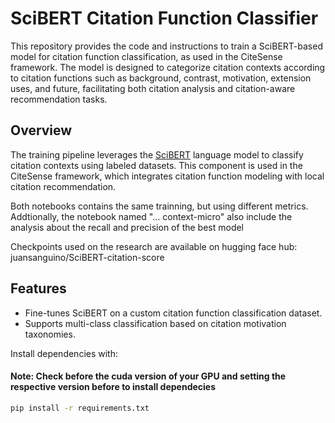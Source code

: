 # SciBERT Citation Function Classifier

This repository provides the code and instructions to train a SciBERT-based model for citation function classification, as used in the CiteSense framework. The model is designed to categorize citation contexts according to citation functions such as background, contrast, motivation, extension uses, and future, facilitating both citation analysis and citation-aware recommendation tasks.

## Overview

The training pipeline leverages the [SciBERT](https://huggingface.co/allenai/scibert_scivocab_uncased) language model to classify citation contexts using labeled datasets. This component is used in the CiteSense framework, which integrates citation function modeling with local citation recommendation.

Both notebooks contains the same trainning, but using different metrics. Addtionally, the notebook named "... context-micro" also include the analysis about the recall and precision of the best model

Checkpoints used on the research are available on hugging face hub: juansanguino/SciBERT-citation-score

## Features

- Fine-tunes SciBERT on a custom citation function classification dataset.
- Supports multi-class classification based on citation motivation taxonomies.


Install dependencies with:

#### Note: Check before the cuda version of your GPU and setting the respective version before to install dependecies

```bash
pip install -r requirements.txt
